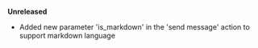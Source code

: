 **Unreleased**
* Added new parameter 'is_markdown' in the 'send message' action to support markdown language
